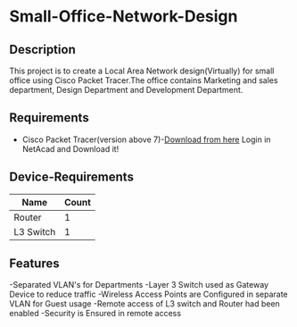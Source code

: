 # Small-Office-Network-Design

## Description
  This project is to create a Local Area Network design(Virtually) for small office using Cisco Packet Tracer.The office contains Marketing and sales department, Design Department and 
  Development Department.

## Requirements
  - Cisco Packet Tracer(version above 7)-[Download from here](https://www.netacad.com/courses/packet-tracer) Login in NetAcad and Download it!
 
## Device-Requirements
   |Name|Count|
   |--- |---  |
   |Router|1|
   |L3 Switch|1|
  
## Features
  -Separated VLAN's for Departments
  -Layer 3 Switch used as Gateway Device to reduce traffic
  -Wireless Access Points are Configured in separate VLAN for Guest usage
  -Remote access of L3 switch and Router had been enabled
  -Security is Ensured in remote access
  
